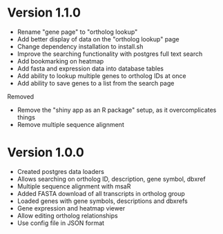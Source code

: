 # Version 1.1.0

- Rename "gene page" to "ortholog lookup"
- Add better display of data on the "ortholog lookup" page
- Change dependency installation to install.sh
- Improve the searching functionality with postgres full text search
- Add bookmarking on heatmap
- Add fasta and expression data into database tables
- Add ability to lookup multiple genes to ortholog IDs at once
- Add ability to save genes to a list from the search page

Removed

- Remove the "shiny app as an R package" setup, as it overcomplicates things
- Remove multiple sequence alignment

# Version 1.0.0


- Created postgres data loaders
- Allows searching on ortholog ID, description, gene symbol, dbxref
- Multiple sequence alignment with msaR
- Added FASTA download of all transcripts in ortholog group
- Loaded genes with gene symbols, descriptions and dbxrefs
- Gene expression and heatmap viewer
- Allow editing ortholog relationships
- Use config file in JSON format
